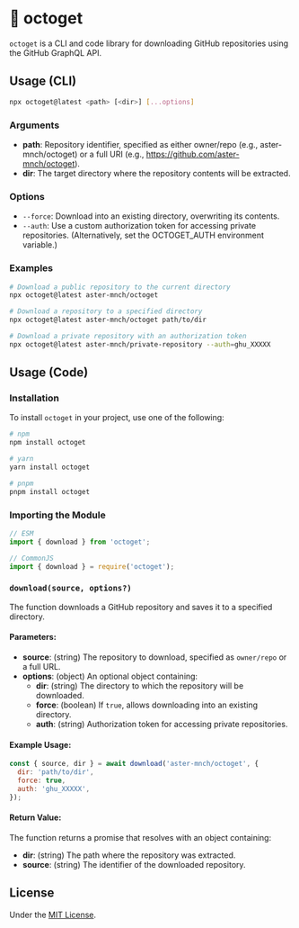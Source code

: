 # 🐙 octoget

`octoget` is a CLI and code library for downloading GitHub repositories using the GitHub GraphQL API.

## Usage (CLI)

```sh
npx octoget@latest <path> [<dir>] [...options]
```

### Arguments

- **path**: Repository identifier, specified as either owner/repo (e.g., aster-mnch/octoget) or a full URI (e.g., https://github.com/aster-mnch/octoget).
- **dir**: The target directory where the repository contents will be extracted.

### Options

- `--force`: Download into an existing directory, overwriting its contents.
- `--auth`: Use a custom authorization token for accessing private repositories. (Alternatively, set the OCTOGET_AUTH environment variable.)

### Examples

```sh
# Download a public repository to the current directory
npx octoget@latest aster-mnch/octoget

# Download a repository to a specified directory
npx octoget@latest aster-mnch/octoget path/to/dir

# Download a private repository with an authorization token
npx octoget@latest aster-mnch/private-repository --auth=ghu_XXXXX
```

## Usage (Code)

### Installation

To install `octoget` in your project, use one of the following:

```sh
# npm
npm install octoget

# yarn
yarn install octoget

# pnpm
pnpm install octoget
```

### Importing the Module

```js
// ESM
import { download } from 'octoget';

// CommonJS
import { download } = require('octoget');
```

### `download(source, options?)`

The function downloads a GitHub repository and saves it to a specified directory.

#### Parameters:

- **source**: (string) The repository to download, specified as `owner/repo` or a full URL.
- **options**: (object) An optional object containing:
  - **dir**: (string) The directory to which the repository will be downloaded.
  - **force**: (boolean) If `true`, allows downloading into an existing directory.
  - **auth**: (string) Authorization token for accessing private repositories.

#### Example Usage:

```js
const { source, dir } = await download('aster-mnch/octoget', {
  dir: 'path/to/dir',
  force: true,
  auth: 'ghu_XXXXX',
});
```

#### Return Value:

The function returns a promise that resolves with an object containing:

- **dir**: (string) The path where the repository was extracted.
- **source**: (string) The identifier of the downloaded repository.

## License

Under the [MIT License](./LICENSE).
